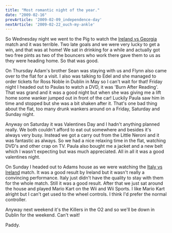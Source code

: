 ```yaml
---
title: "Most romantic night of the year."
date: "2009-02-16"
prevArticle: '2009-02-09_independence-day'
nextArticle: '2009-02-22_ouch-my-ankle'
---
```

So Wednesday night we went to the Pig to watch the [Ireland vs Georgia](http://www.rte.ie/sport/soccer/2009/0211/ireland_georgia.html) match and it was terrible. Two late goals and we were very lucky to get a win, and that was at home! We sat in drinking for a while and actually got two free pints as two of the bouncers who work there gave them to us as they were heading home. So that was good.

On Thursday Adam's brother Sean was staying with us and Flynn also came over to the flat for a visit. I also was talking to Edel and she managed to order tickets for Ross Noble in Dublin in May so I can't wait for that! Friday night I headed out to Paulas to watch a DVD, it was 'Burn After Reading'. That was grand and it was a good night but when she was giving me a lift home some wanker jumped out in front of the car! Luckily Paula saw him in time and stopped but she was a bit shaken after it. That's one bad thing about the flat, too many drunk wankers around on a Friday, Saturday and Sunday night.

Anyway on Saturday it was Valentines Day and I hadn't anything planned really. We both couldn't afford to eat out somewhere and besides it's always very busy. Instead we got a carry out from the Little Neroni and it was fantastic as always. So we had a nice relaxing time in the flat, watching DVD's and other crap on TV. Paula also bought me a jacket and a new belt which I wasn't expecting but was much appreciated. All in all it was a good valentines night.

On Sunday I headed out to Adams house as we were watching the [Italy vs Ireland](http://www.rte.ie/sport/rugby/sixnations/2009/0215/italy_ireland.html) match. It was a good result by Ireland but it wasn't really a convincing performance. Italy just didn't have the quality to stay with them for the whole match. Still it was a good result. After that we just sat around the house and played Mario Kart on the Wii and Wii Sports. I like Mario Kart alright but I can't get used to the wheel controls. I think I'd prefer the normal controller.

Anyway next weekend it's the Killers in the O2 and so we'll be down in Dublin for the weekend. Can't wait!

Paddy.